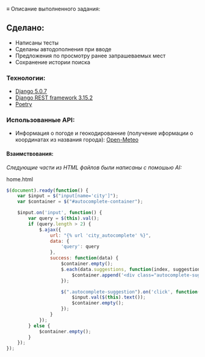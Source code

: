 ≡  Описание выполненного задания:
## Сделано:
- Написаны тесты
- Сделаны автодополнения при вводе
- Предложения по просмотру ранее запрашеваемых мест
- Сохранение истории поиска
### Технологии:
- [Django 5.0.7](https://docs.djangoproject.com/en/5.0/ "Перейти")
- [Django REST framework 3.15.2](https://www.django-rest-framework.org/ "Перейти")
- [Poetry](https://python-poetry.org/docs/ "Перейти")
 
### Использованные API:
- Информация о погоде и геокодированние (получение иформации о координатах из названия города): [Open-Meteo](https://open-meteo.com/)

#### Взаимствования:
 _Следующие части из HTML файлов были написаны с помошью AI:_

home.html

```javascript
$(document).ready(function() {
    var $input = $("input[name='city']");
    var $container = $("#autocomplete-container");

    $input.on('input', function() {
        var query = $(this).val();
        if (query.length > 2) {
            $.ajax({
                url: "{% url 'city_autocomplete' %}",
                data: {
                    'query': query
                },
                success: function(data) {
                    $container.empty();
                    $.each(data.suggestions, function(index, suggestion) {
                        $container.append('<div class="autocomplete-suggestion">' + suggestion + '</div>');
                    });

                    $(".autocomplete-suggestion").on('click', function() {
                        $input.val($(this).text());
                        $container.empty();
                    });
                }
            });
        } else {
            $container.empty();
        }
    });
});
```

